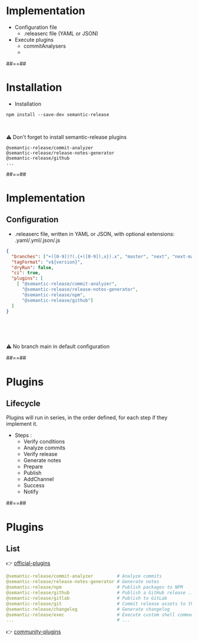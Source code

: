 <!-- .slide: -->
# Implementation

- Configuration file
  - .releaserc file (YAML or JSON)
- Execute plugins 
  - commitAnalysers
  - 

##==##
# Installation

* Installation

```
npm install --save-dev semantic-release
```

<br/>

⚠️ Don't forget to install semantic-release plugins

```text
@semantic-release/commit-analyzer         
@semantic-release/release-notes-generator 
@semantic-release/github                 
...       
 ```              


##==##
# Implementation
## Configuration

* .releaserc file, written in YAML or JSON, with optional extensions: .yaml/.yml/.json/.js

```json
{
  "branches": ["+([0-9])?(.{+([0-9]),x}).x", "master", "next", "next-major", {"name": "beta", "prerelease": true}, {"name": "alpha", "prerelease": true}],
  "tagFormat": "v${version}",
  "dryRun": false,
  "ci": true,
  "plugins": [
    [ "@semantic-release/commit-analyzer", 
      "@semantic-release/release-notes-generator",
      "@semantic-release/npm",
      "@semantic-release/github"]
  ]
}
```

<br/><br/><br/>

⚠️ No branch main in default configuration


##==##
# Plugins
## Lifecycle

Plugins will run in series, in the order defined, for each step if they implement it.

* Steps :
  * Verify conditions
  * Analyze commits
  * Verify release
  * Generate notes
  * Prepare
  * Publish
  * AddChannel
  * Success
  * Notify

##==##
<!-- .slide: class="with-code"-->
# Plugins
## List

👉 [official-plugins](https://semantic-release.gitbook.io/semantic-release/extending/plugins-list#official-plugins)

```yaml
@semantic-release/commit-analyzer         # Analyze commits
@semantic-release/release-notes-generator # Generate notes
@semantic-release/npm                     # Publish packages to NPM
@semantic-release/github                  # Publish a GitHub release ... and comment on released Pull Requests/Issues.
@semantic-release/gitlab                  # Publish to GitLab
@semantic-release/git                     # Commit release assets to the project's git repository.
@semantic-release/changelog               # Generate changelog
@semantic-release/exec                    # Execute custom shell commands (e.g. mvn release:prepare)
...                                       # ...
```
<!-- .element: class="big-code" -->

👉 [community-plugins](https://semantic-release.gitbook.io/semantic-release/extending/plugins-list#community-plugins)
